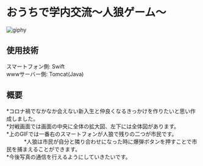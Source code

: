 おうちで学内交流〜人狼ゲーム〜
========================

![giphy](https://user-images.githubusercontent.com/75403424/144698706-69af9517-383b-49f9-bd0f-8de241e03225.gif)

使用技術  
------
スマートフォン側: Swift  
wwwサーバー側: Tomcat(Java)  

概要  
---
*コロナ禍でなかなか会えない新入生と仲良くなるきっかけを作りたいと思い作成しました。  
*対戦画面では画面の中央に全体の拡大図、左下には全体図があります。  
*上のGIFでは一番右のスマートフォンが人狼で残りの二つが市民です。  　　　
*人狼は市民が自分と隣り合わせになった時に爆弾ボタンを押すことで市民を捕まえることができます。  
*今後写真の通信を行えるようにしていきたいです。
